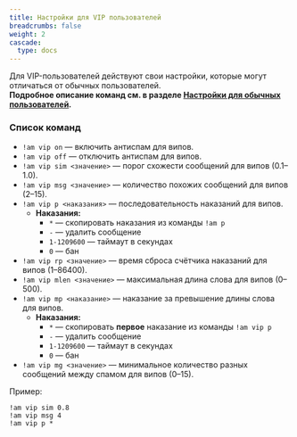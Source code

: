 ```yaml
---
title: Настройки для VIP пользователей
breadcrumbs: false
weight: 2
cascade:
  type: docs
---
```


Для VIP-пользователей действуют свои настройки, которые могут отличаться от обычных пользователей.  
**Подробное описание команд см. в разделе [Настройки для обычных пользователей](#настройки-для-обычных-пользователей).**

### Список команд
- `!am vip on` — включить антиспам для випов.
- `!am vip off` — отключить антиспам для випов.
- `!am vip sim <значение>` — порог схожести сообщений для випов (0.1–1.0).
- `!am vip msg <значение>` — количество похожих сообщений для випов (2–15).
- `!am vip p <наказания>` — последовательность наказаний для випов.
  - **Наказания:**
    - `*` — скопировать наказания из команды `!am p`
    - `-` — удалить сообщение
    - `1-1209600` — таймаут в секундах
    - `0` — бан
- `!am vip rp <значение>` — время сброса счётчика наказаний для випов (1–86400).
- `!am vip mlen <значение>` — максимальная длина слова для випов (0–500).
- `!am vip mp <наказание>` — наказание за превышение длины слова для випов.
  - **Наказания:**
    - `*` — скопировать **первое** наказание из команды `!am vip p`
    - `-` — удалить сообщение
    - `1-1209600` — таймаут в секундах
    - `0` — бан
- `!am vip mg <значение>` — минимальное количество разных сообщений между спамом для випов (0–15).

Пример:
```text
!am vip sim 0.8
!am vip msg 4
!am vip p *
```